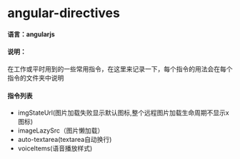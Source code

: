 # angular-directives

#### 语言：angularjs


#### 说明：
在工作或平时用到的一些常用指令，在这里来记录一下，每个指令的用法会在每个指令的文件夹中说明


#### 指令列表
* imgStateUrl(图片加载失败显示默认图标,整个远程图片加载生命周期不显示x图标)
* imageLazySrc（图片懒加载）
* auto-textarea(textarea自动换行)
* voiceItems(语音播放样式)